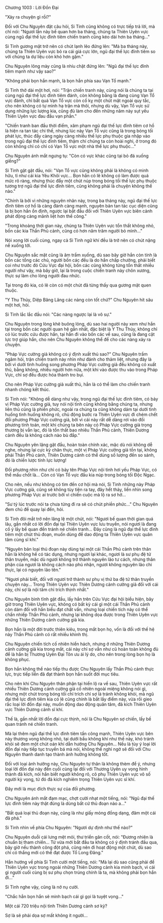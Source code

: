 




Chương 1003 : Lời Đồn Đại


"Xảy ra chuyện gì rồi?"

Đối với Chu Nguyên đặt câu hỏi, Si Tinh cũng không có trực tiếp trả lời, mà chỉ nói: "Ngươi lần này bế quan hơn ba tháng, chúng ta Thiên Uyên vực cùng ngũ đại thế lực đỉnh tiêm chiến tranh cũng kéo dài hơn ba tháng..."

Si Tinh gương mặt trở nên có chút lạnh lẽo đứng lên: "Mà ba tháng này, chúng ta Thiên Uyên vực bỏ ra cái giá cực lớn, ngũ đại thế lực đỉnh tiêm so với chúng ta dự liệu còn khó hơn gặm."

Chu Nguyên lông mày cũng là nhíu chặt đứng lên: "Ngũ đại thế lực đỉnh tiêm mạnh như vậy sao?"

"Không phải bọn hắn mạnh, là bọn hắn phía sau Vạn Tổ mạnh."

Si Tinh thở dài một hơi, nói: "Trận chiến tranh này, cùng nói là chúng ta tại cùng ngũ đại thế lực đỉnh tiêm đánh, còn không bằng là đang cùng Vạn Tổ vực đánh, chỉ bất quá Vạn Tổ vực còn cố kỵ một chút mặt ngoài quy tắc, cho nên không có tự mình hạ trận mà thôi, nhưng dù vậy, Vạn Tổ vực sử dụng những lực lượng kia, cũng đủ làm cho đến những năm này sụt yếu Thiên Uyên vực đau đầu vạn phần."

"Chiến tranh ban đầu thời điểm, xâm phạm ngũ đại thế lực đỉnh tiêm cơ hồ là hiện ra tan tác chi thế, nhưng lúc này Vạn Tổ vực cũng là trong bóng tối phát lực, thúc đẩy càng ngày càng nhiều thế lực phụ thuộc gia nhập vào trong ngũ đại thế lực đỉnh tiêm, thậm chí chúng ta còn hoài nghi, ở trong đó còn không chỉ có chỉ có Vạn Tổ vực một nhà thế lực phụ thuộc..."

Chu Nguyên ánh mắt ngưng tụ: "Còn có vực khác cũng tại bỏ đá xuống giếng?"

Si Tinh gật gật đầu, nói: "Vạn Tổ vực cũng không phải là không có minh hữu, tỉ như cái kia Yêu Khôi vực... Bọn hắn có lẽ không có làm được quá mức rõ ràng, nhưng thúc đẩy một chút núp trong bóng tối thế lực phụ thuộc tương trợ ngũ đại thế lực đỉnh tiêm, cũng không phải là chuyện không thể nào."

"Chính là bởi vì những nguyên nhân này, trong ba tháng này, ngũ đại thế lực đỉnh tiêm cơ hồ là càng đánh càng mạnh, nguyên bản tan tác cục diện cũng là bị bọn hắn ổn định, ngược lại bắt đầu đối với Thiên Uyên vực biên cảnh phát động càng mãnh liệt hơn thế công."

"Trong khoảng thời gian này, chúng ta Thiên Uyên vực tổn thất không nhỏ, bốn các kia Thần Phủ cảnh, cũng có hơn năm trăm người bỏ mình..."

Nói xong lời cuối cùng, ngay cả Si Tinh ngữ khí đều là trở nên có chút nặng nề xuống tới.

Chu Nguyên sắc mặt cũng là âm trầm xuống, dù sao bây giờ hắn còn tính là bốn các tổng các chủ, người bốn các đều là do hắn chấp chưởng, phải biết coi như trước đó Cửu Vực đại hội, bốn các cũng không từng tổn thất nhiều người như vậy, mà bây giờ, lại là trong cuộc chiến tranh này chôn xương, thực sự làm cho lòng người đau nhức.

Tại trong đó kia, có lẽ còn có một chút đã từng thấy qua gương mặt quen thuộc.

"Y Thu Thủy, Diệp Băng Lăng các nàng còn tốt chứ?" Chu Nguyên hít sâu một hơi, hỏi.

Si Tinh lắc lắc đầu nói: "Các nàng ngược lại là vô sự."

Chu Nguyên trong lòng khẽ buông lỏng, dù sao hai người này xem như hắn tại trong bốn các người quan hệ gần nhất, đặc biệt là Y Thu Thủy, không chỉ có lúc trước cứu được hắn, tại hắn đi vào bốn các về sau, cũng là đang cật lực trợ giúp hắn, cho nên Chu Nguyên không thể để cho các nàng xảy ra chuyện.

"Pháp Vực cường giả không có ý định xuất thủ sao?" Chu Nguyên trầm ngâm hỏi, trận chiến tranh này nhìn như đánh cho thảm liệt, nhưng đây là bởi vì dưới tình huống song phương Pháp Vực cường giả đều không có xuất thủ, bằng không, nhiều người hơn nữa, một khi vào được thu vào trong Pháp Vực, chỉ sợ đều được hóa thành tro bụi.

Cho nên Pháp Vực cường giả xuất thủ, hẳn là có thể làm cho chiến tranh nhanh chóng kết thúc.

Si Tinh nói: "Không dễ dàng như vậy, trong ngũ đại thế lực đỉnh tiêm, có bảy vị Pháp Vực cường giả, tuy nói nội tình cũng không bằng chúng ta, nhưng liên thủ cũng là phiền phức, ngoài ra chúng ta cũng không dám tại dưới tình huống tình huống không rõ, chủ động bước ra Thiên Uyên vực đi chém chết đối phương Pháp Vực cường giả, bởi vì cái này rất dễ dàng rơi vào đối phương tính toán, một khi chúng ta bên này có Pháp Vực cường giả trọng thương bị vẫn lạc, đó là tổn thất bao nhiêu Thần Phủ cảnh, Thiên Dương cảnh đều là không cách nào bù đắp."

Chu Nguyên yên lặng gật đầu, hoàn toàn chính xác, mặc dù nói không dễ nghe, nhưng lại cực kỳ chân thực, một vị Pháp Vực cường giả tồn tại, không phải Thần Phủ cảnh, Thiên Dương cảnh có thể dùng số lượng đến so sánh, đó là chiến lược tính lực lượng!

Đối phương nhìn như chỉ có bảy tên Pháp Vực nội tình hơi yếu Pháp Vực, có thể mấu chốt là... Còn có Vạn Tổ vực đầu kia núp trong bóng tối Độc Ngạc.

Cho nên, nếu như không có tìm đến cơ hội mà nói, Si Tinh những này Pháp Vực cường giả, cũng sẽ không tùy tiện ra tay, đây hết thảy, liền nhìn song phương Pháp Vực ai trước bởi vì chiến cuộc mà lộ ra sơ hở...

"Sư tỷ lúc trước nói ta chưa từng đi ra sẽ có chút phiền phức..." Chu Nguyên đem chủ đề quay lại đến, hỏi.

Si Tinh đôi mắt trở nên lăng lệ một chút, nói: "Ngươi bế quan thời gian quá lâu, gần nhất có lời đồn đại tại Thiên Uyên vực lưu truyền, nói ngươi là đang cố ý lấy bế quan đến tránh né chiến tranh... Đây cũng là ngũ đại thế lực đỉnh tiêm một chút thủ đoạn, muốn dùng để dao động ta Thiên Uyên vực quân tâm cùng sĩ khí."

"Nguyên bản loại thủ đoạn này dùng tại một cái Thần Phủ cảnh trên thân hẳn là không hề có tác dụng, nhưng ngươi lại khác, ngươi là sư phụ đệ tử thân truyền, mặc dù ngươi không trở thành nguyên lão tư cách, nhưng thân phận của ngươi là không cách nào phủ nhận, ngươi không nguyên lão chi thực, lại có nguyên lão tên."

"Ngươi phải biết, đối với ngươi trở thành sư phụ vị thứ ba đệ tử thân truyền chuyện này... Trong Thiên Uyên vực Thiên Dương cảnh cường giả đối với cái này, chỉ sợ là nội tâm chỉ trích thịnh nhất."

Chu Nguyên bình tĩnh gật đầu, lấy hắn trên Cửu Vực đại hội biểu hiện, bây giờ trong Thiên Uyên vực, không có bất kỳ cái gì một cái Thần Phủ cảnh còn dám đối với hắn biểu đạt chất vấn, nhưng loại chiến tích này có thể chấn nhiếp Thần Phủ cảnh, nhưng lại không dọa được trong Thiên Uyên vực những Thiên Dương cảnh cường giả kia.

Bọn hắn là một đời trước thiên kiêu, trong mắt bọn họ, vốn là đối với thế hệ này Thần Phủ cảnh có rất nhiều khinh thị.

Chu Nguyên chiến tích cố nhiên hiển hách, nhưng ở những Thiên Dương cảnh cường giả kia trong mắt, cái này chỉ sợ vẫn như cũ hoàn toàn không đủ để là hắn bị Thương Uyên Đại Tôn ưu ái lý do, cho nên trong lòng bọn họ là không phục.

Bọn hắn không thể nào tiếp thu được Chu Nguyên lấy Thần Phủ cảnh thực lực, trực tiếp liền đã đạt thành bọn hắn suốt đời mục tiêu.

Cho nên khi Chu Nguyên thân phận tại hiển lộ ra về sau, Thiên Uyên vực rất nhiều Thiên Dương cảnh cường giả cố nhiên ngoài miệng không nói gì, nhưng một chút trong bóng tối chỉ trích chỉ sợ là tránh không khỏi, mà ngũ đại thế lực đỉnh tiêm kia có lẽ cũng chính là bắt lấy điểm này, vừa rồi gieo rắc loại lời đồn đại này, muốn động dao động quân tâm, đả kích Thiên Uyên vực Thiên Dương cảnh sĩ khí.

Thế là, gần nhất lời đồn đại cực thịnh, nói là Chu Nguyên sợ chiến, lấy bế quan tránh né chiến tranh.

Mà lại thêm ngũ đại thế lực đỉnh tiêm tấn công mạnh, Thiên Uyên vực bên này thương vong không nhỏ, tại dưới bầu không khí như thế này, khó tránh khỏi sẽ đem một chút oán khí dẫn hướng Chu Nguyên... Nếu là tùy ý loại lời đồn đại này tiếp tục truyền bá mà nói, không thể nghi ngờ sẽ đối với Chu Nguyên thanh danh tạo thành ảnh hưởng không tốt.

Đối với loại ảnh hưởng này, Chu Nguyên tự thân là không thèm để ý, nhưng loại lời đồn đại này đến cuối cùng lại đối với Thương Uyên uy vọng hình thành đả kích, nói hắn biết người không rõ, cô phụ Thiên Uyên vực vô số người kỳ vọng, từ đó đả kích nghiêm trọng Thiên Uyên vực sĩ khí.

Đây mới là mục đích thực sự của đối phương.

Chu Nguyên ánh mắt đạm mạc, chợt cười nhạt một tiếng, nói: "Ngũ đại thế lực đỉnh tiêm này thật đúng là dùng bất cứ thủ đoạn nào a..."

"Bất quá loại thủ đoạn này, cũng là như giấy mỏng đồng dạng, đâm một cái đã phá."

Si Tinh nhìn về phía Chu Nguyên: "Ngươi dự định như thế nào?"

Chu Nguyên duỗi cái lưng mệt mỏi, thư triển gân cốt, nói: "Đương nhiên là chuẩn bị tham chiến... Từ vừa mới bắt đầu ta không có ý định tránh đấu qua, bây giờ nếu thành công đột phá, cũng nên đi hoạt động một chút, dù sao chỉ có thắng mới có thể đạt được Tổ Long Đăng."

Hắn hướng về phía Si Tinh cười một tiếng, nói: "Mà lại dù sao cũng phải để Thiên Uyên vực trong ngoài những Thiên Dương cảnh kia minh bạch, vì cái gì người cuối cùng bị sư phụ chọn trúng chính là ta, mà không phải bọn hắn đi..."

Si Tinh nghe vậy, cũng là nở nụ cười.

"Chắc hẳn bọn hắn sẽ minh bạch cái gì gọi là tuyệt vọng..."

Một cái 720 triệu nội tình Thiên Dương cảnh sơ kỳ?

Sợ là sẽ phải dọa sợ mất không ít người...




